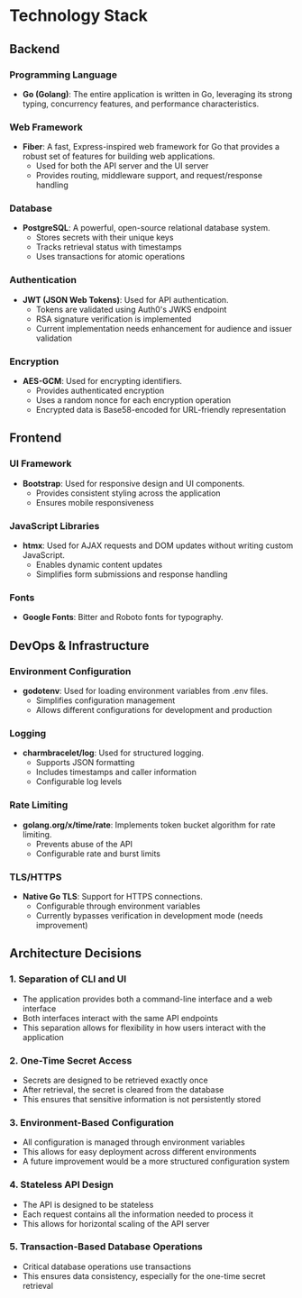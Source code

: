 # Technology Stack

## Backend

### Programming Language
- **Go (Golang)**: The entire application is written in Go, leveraging its strong typing, concurrency features, and performance characteristics.

### Web Framework
- **Fiber**: A fast, Express-inspired web framework for Go that provides a robust set of features for building web applications.
  - Used for both the API server and the UI server
  - Provides routing, middleware support, and request/response handling

### Database
- **PostgreSQL**: A powerful, open-source relational database system.
  - Stores secrets with their unique keys
  - Tracks retrieval status with timestamps
  - Uses transactions for atomic operations

### Authentication
- **JWT (JSON Web Tokens)**: Used for API authentication.
  - Tokens are validated using Auth0's JWKS endpoint
  - RSA signature verification is implemented
  - Current implementation needs enhancement for audience and issuer validation

### Encryption
- **AES-GCM**: Used for encrypting identifiers.
  - Provides authenticated encryption
  - Uses a random nonce for each encryption operation
  - Encrypted data is Base58-encoded for URL-friendly representation

## Frontend

### UI Framework
- **Bootstrap**: Used for responsive design and UI components.
  - Provides consistent styling across the application
  - Ensures mobile responsiveness

### JavaScript Libraries
- **htmx**: Used for AJAX requests and DOM updates without writing custom JavaScript.
  - Enables dynamic content updates
  - Simplifies form submissions and response handling

### Fonts
- **Google Fonts**: Bitter and Roboto fonts for typography.

## DevOps & Infrastructure

### Environment Configuration
- **godotenv**: Used for loading environment variables from .env files.
  - Simplifies configuration management
  - Allows different configurations for development and production

### Logging
- **charmbracelet/log**: Used for structured logging.
  - Supports JSON formatting
  - Includes timestamps and caller information
  - Configurable log levels

### Rate Limiting
- **golang.org/x/time/rate**: Implements token bucket algorithm for rate limiting.
  - Prevents abuse of the API
  - Configurable rate and burst limits

### TLS/HTTPS
- **Native Go TLS**: Support for HTTPS connections.
  - Configurable through environment variables
  - Currently bypasses verification in development mode (needs improvement)

## Architecture Decisions

### 1. Separation of CLI and UI
- The application provides both a command-line interface and a web interface
- Both interfaces interact with the same API endpoints
- This separation allows for flexibility in how users interact with the application

### 2. One-Time Secret Access
- Secrets are designed to be retrieved exactly once
- After retrieval, the secret is cleared from the database
- This ensures that sensitive information is not persistently stored

### 3. Environment-Based Configuration
- All configuration is managed through environment variables
- This allows for easy deployment across different environments
- A future improvement would be a more structured configuration system

### 4. Stateless API Design
- The API is designed to be stateless
- Each request contains all the information needed to process it
- This allows for horizontal scaling of the API server

### 5. Transaction-Based Database Operations
- Critical database operations use transactions
- This ensures data consistency, especially for the one-time secret retrieval
